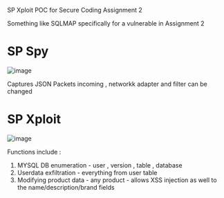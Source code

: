 SP Xploit POC for Secure Coding Assignment 2

Something like SQLMAP specifically for a vulnerable in Assignment 2
# SP Spy
![image](https://github.com/SoraAurora/SPXploit/assets/91508322/700f5bcb-e87e-4cd7-bb22-b305a35df374)

Captures JSON Packets incoming , networkk adapter and filter can be changed
# SP Xploit
![image](https://github.com/SoraAurora/SPXploit/assets/91508322/ef633632-0917-4519-855c-c84e54990673)

Functions include :

1. MYSQL DB enumeration - user , version , table , database
2. Userdata exfiltration - everything from user table 
3. Modifying product data - any product - allows XSS injection as well to the name/description/brand fields
